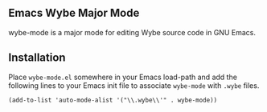 ## Emacs Wybe Major Mode

wybe-mode is a major mode for editing Wybe source code in GNU Emacs.

## Installation

Place `wybe-mode.el` somewhere in your Emacs load-path and add the following
lines to your Emacs init file to associate `wybe-mode` with `.wybe` files.

    (add-to-list 'auto-mode-alist '("\\.wybe\\'" . wybe-mode))
    
